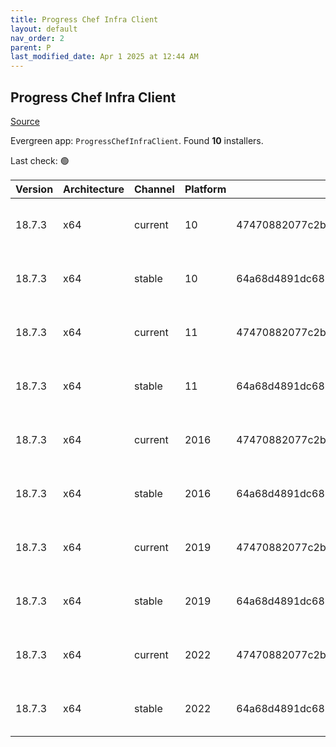 ```yaml
---
title: Progress Chef Infra Client
layout: default
nav_order: 2
parent: P
last_modified_date: Apr 1 2025 at 12:44 AM
---
```


## Progress Chef Infra Client

[Source](https://www.chef.io/products/chef-infra)

Evergreen app: `ProgressChefInfraClient`. Found **10** installers.

Last check: 🟢

| Version | Architecture | Channel | Platform | Sha256                                                           | URI                                                                                                                                                                                          |
| ------- | ------------ | ------- | -------- | ---------------------------------------------------------------- | -------------------------------------------------------------------------------------------------------------------------------------------------------------------------------------------- |
| 18.7.3  | x64          | current | 10       | 47470882077c2b7a0f814dd7415abcbe9f953cd9a5680b78563fce8d96bf7879 | [https://packages.chef.io/files/current/chef/18.7.3/windows/10/chef-client-18.7.3-1-x64.msi](https://packages.chef.io/files/current/chef/18.7.3/windows/10/chef-client-18.7.3-1-x64.msi)     |
| 18.7.3  | x64          | stable  | 10       | 64a68d4891dc6885d756970eea399a68fd48d8fd89882d1d7486420d92d9cb02 | [https://packages.chef.io/files/stable/chef/18.7.3/windows/10/chef-client-18.7.3-1-x64.msi](https://packages.chef.io/files/stable/chef/18.7.3/windows/10/chef-client-18.7.3-1-x64.msi)       |
| 18.7.3  | x64          | current | 11       | 47470882077c2b7a0f814dd7415abcbe9f953cd9a5680b78563fce8d96bf7879 | [https://packages.chef.io/files/current/chef/18.7.3/windows/11/chef-client-18.7.3-1-x64.msi](https://packages.chef.io/files/current/chef/18.7.3/windows/11/chef-client-18.7.3-1-x64.msi)     |
| 18.7.3  | x64          | stable  | 11       | 64a68d4891dc6885d756970eea399a68fd48d8fd89882d1d7486420d92d9cb02 | [https://packages.chef.io/files/stable/chef/18.7.3/windows/11/chef-client-18.7.3-1-x64.msi](https://packages.chef.io/files/stable/chef/18.7.3/windows/11/chef-client-18.7.3-1-x64.msi)       |
| 18.7.3  | x64          | current | 2016     | 47470882077c2b7a0f814dd7415abcbe9f953cd9a5680b78563fce8d96bf7879 | [https://packages.chef.io/files/current/chef/18.7.3/windows/2016/chef-client-18.7.3-1-x64.msi](https://packages.chef.io/files/current/chef/18.7.3/windows/2016/chef-client-18.7.3-1-x64.msi) |
| 18.7.3  | x64          | stable  | 2016     | 64a68d4891dc6885d756970eea399a68fd48d8fd89882d1d7486420d92d9cb02 | [https://packages.chef.io/files/stable/chef/18.7.3/windows/11/chef-client-18.7.3-1-x64.msi](https://packages.chef.io/files/stable/chef/18.7.3/windows/11/chef-client-18.7.3-1-x64.msi)       |
| 18.7.3  | x64          | current | 2019     | 47470882077c2b7a0f814dd7415abcbe9f953cd9a5680b78563fce8d96bf7879 | [https://packages.chef.io/files/current/chef/18.7.3/windows/2019/chef-client-18.7.3-1-x64.msi](https://packages.chef.io/files/current/chef/18.7.3/windows/2019/chef-client-18.7.3-1-x64.msi) |
| 18.7.3  | x64          | stable  | 2019     | 64a68d4891dc6885d756970eea399a68fd48d8fd89882d1d7486420d92d9cb02 | [https://packages.chef.io/files/stable/chef/18.7.3/windows/11/chef-client-18.7.3-1-x64.msi](https://packages.chef.io/files/stable/chef/18.7.3/windows/11/chef-client-18.7.3-1-x64.msi)       |
| 18.7.3  | x64          | current | 2022     | 47470882077c2b7a0f814dd7415abcbe9f953cd9a5680b78563fce8d96bf7879 | [https://packages.chef.io/files/current/chef/18.7.3/windows/2022/chef-client-18.7.3-1-x64.msi](https://packages.chef.io/files/current/chef/18.7.3/windows/2022/chef-client-18.7.3-1-x64.msi) |
| 18.7.3  | x64          | stable  | 2022     | 64a68d4891dc6885d756970eea399a68fd48d8fd89882d1d7486420d92d9cb02 | [https://packages.chef.io/files/stable/chef/18.7.3/windows/11/chef-client-18.7.3-1-x64.msi](https://packages.chef.io/files/stable/chef/18.7.3/windows/11/chef-client-18.7.3-1-x64.msi)       |
